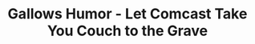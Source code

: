 ---
pid: LLB78
title: Gallows Humor - Let Comcast Take You Couch to the Grave
location_transcription: Logan Circle
zipcode: '19103'
outside_phl: 
neighborhood: Rittenhouse Square,Avenue of The Arts,Logan Square,Fitler Square
age: 
age_range: 
instagram: 
image_file_name: LLB_78.jpg
proposal_transcription: |-
  Comcast tower 1 has a //cable box// on top
  Comcast tower 2 has //cigarette box//
  So built Comcast tower 3 in Logan Circle to acknowledge Logan Square's history as a hanging grounds
  Permanent construction gcrane to acknowledge Comcast's manifest destiny.
  Do not include noose -
  so that viewer can imagine one or the absence of one -
  make one think not just observe
topic: Architecture,Business,Philadelphia,Technology
topic_summary: 0, 0, 0, 0
type: Building,Infrastructure,Space,Concrete
keywords_other: Comcast, Logan Square, Logan Circle, building, noose
credit: Jim Shaw
image_labels: 
twitter: 
facebook: 
permalink: "/monuments/llb78/"
layout: item-page
---